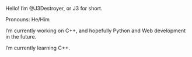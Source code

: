 Hello! I’m @J3Destroyer, or J3 for short.

Pronouns: He/Him

I’m currently working on C++, and hopefully Python and Web development in the future.

I’m currently learning C++.
